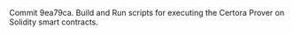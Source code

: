 Commit 9ea79ca.                    Build and Run scripts for executing the Certora Prover on Solidity smart contracts.
